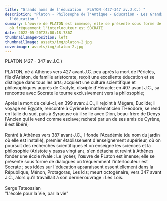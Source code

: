 ```yaml
---
title: "Grands noms de l'éducation : PLATON (427-347 av.J.C.) "
description: "Platon - Philosophe de l'Antique - Education - Les Grands noms de
  l'éducation "
summary: L'œuvre de PLATON est immense, elle se présente sous forme de dialogues
  où fréquemment l'interlocuteur est SOCRATE
date: 2022-05-20T23:00:18.786Z
thumbnailImagePosition: left
thumbnailImage: assets/img/platon-2.jpg
coverimage: assets/img/platon-2.jpg
---
```

PLATON (427 - 347 av.J.C.)\
\
PLATON, né à Athènes vers 427 avant J.C. peu après la mort de Périclès, fils d'Ariston, de famille aristocrate, reçoit une excellente éducation et se distingue dans tous les arts; acquiert une culture scientifique et philosophiques auprès de Cratyle, disciple d'Héracle; en 407 avant J.C., sa rencontre avec Socrate le tourne exclusivement vers la philosophie; \
\
Après la mort de celui-ci, en 399 avant J.C., il rejoint à Mégare, Euclide; il voyage en Egypte, rencontre à Cyrène le mathématicien THéodore, se rend en Italie du sud, puis à Syracuse où il se lie avec Dion, beau-frère de Denys l'Ancien qui le vend comme esclave; racheté par un de ses amis de Cyrène, il est libéré; \
\
Rentré à Athènes vers 387 avant J.C., il fonde l'Académie (du nom du jardin où elle est installé), premier établissement d'enseignement supérieur, où on poursuit des recherches scientifiques et on enseigne les sciences et la philosophie (Aristote y passa vingt ans, s'en détacha et revint à Athènes fonder une école rivale : Le lycée); l'œuvre de PLaton est imense; elle se présente sous forme de dialogues où fréquemment l'interlocuteur est Socrate ; ses idées sur l'éducation apparaissent essentiellement dans la République, Ménon, Protagoras, Les lois; meurt octogénaire, vers 347 avant J.C., alors qu'il travaillait à son dernier ouvrage : Les Lois. \
\
Serge Tateossian\
"L'école pour la Vie, par la vie"